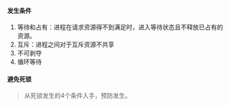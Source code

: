 #### 发生条件
1. 等待和占有：进程在请求资源得不到满足时，进入等待状态且不释放已占有的资源。
2. 互斥：进程之间对于互斥资源不共享
3. 不可剥夺
4. 循环等待

#### 避免死锁
> 从死锁发生的4个条件入手，预防发生。
